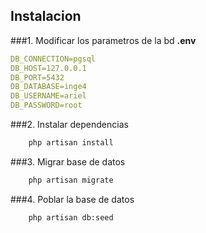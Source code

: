 ## Instalacion

###1. Modificar los parametros de la bd **.env**

```yaml
DB_CONNECTION=pgsql
DB_HOST=127.0.0.1
DB_PORT=5432
DB_DATABASE=inge4
DB_USERNAME=ariel
DB_PASSWORD=root
```

###2. Instalar dependencias
```bash 
	php artisan install
```
###3. Migrar base de datos
```bash 
	php artisan migrate
```

###4. Poblar la base de datos
```bash 
	php artisan db:seed
```